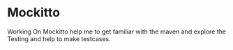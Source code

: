 # Mockitto 
Working On Mockitto help me to get familiar with the maven and explore the Testing and help to make testcases.
